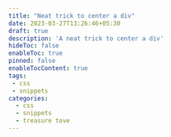 ```yaml
---
title: "Neat trick to center a div"
date: 2023-03-27T13:26:46+05:30
draft: true
description: 'A neat trick to center a div'
hideToc: false
enableToc: true
pinned: false
enableTocContent: true
tags:
 - css
 - snippets
categories:
  - css
  - snippets
  - treasure tove
---
```



